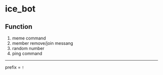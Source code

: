 # ice_bot
## Function
1. meme command
2. member remove/join messang
3. random number
4. ping command
---
prefix = `!`
